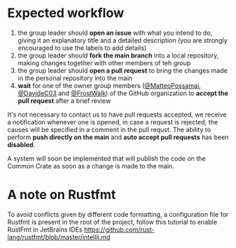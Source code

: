 # Expected workflow

1) the group leader should **open an issue** with what you intend to do, giving it an explanatory title and a detailed description (you are strongly encouraged to use the labels to add details)
2) the group leader should **fork the main branch** into a local repository, making changes together with other members of teh group
3) the group leader should **open a pull request** to bring the changes made in the personal repository into the main
4) **wait** for one of the owner group members ([@MatteoPossamai](https://github.com/MatteoPossamai), [@DavideC03](https://github.com/DavideC03) and [@FrostWalk](https://github.com/FrostWalk)) of the GitHub organization to **accept the pull request** after a brief review

It's not necessary to contact us to have pull requests accepted, we receive a notification whenever one is opened, in case a request is rejected, the causes will be specified in a comment in the pull requst.
The ability to perform **push directly on the main** and **auto accept pull requests** has been **disabled**.

A system will soon be implemented that will publish the code on the Common Crate as soon as a change is made to the main.


# A note on Rustfmt
To avoid conflicts given by different code formatting, a configuration file for Rustfmt is present in the root of the project, follow this tutorial to enable RustFmt in JetBrains IDEs
https://github.com/rust-lang/rustfmt/blob/master/intellij.md
